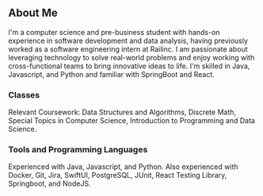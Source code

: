 ## About Me
I'm a computer science and pre-business student with hands-on experience in software development and data analysis, having previously worked as a software engineering intern at Railinc. I am passionate about leveraging technology to solve real-world problems and enjoy working with cross-functional teams to bring innovative ideas to life. I'm skilled in Java, Javascript, and Python and familiar with SpringBoot and React.

### Classes
Relevant Coursework: Data Structures and Algorithms, Discrete Math, Special Topics in Computer Science, Introduction to Programming and Data Science.

### Tools and Programming Languages
Experienced with Java, Javascript, and Python. Also experienced with Docker, Git, Jira, SwiftUI, PostgreSQL, JUnit, React Testing Library, Springboot, and NodeJS. 

